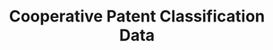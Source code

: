 ---
bigquery: https://console.cloud.google.com/bigquery?p=patents-public-data&d=cpc&page=dataset
citation: '“Cooperative Patent Classification” by the EPO and USPTO, for public use. '
contributors: EPO, USPTO
cost: None
description: Cooperative Patent Classification Data contains the scheme and definitions
  of the Cooperative Patent Classification system for classifying patent documents.
  The CPC is the result of a partnership between the EPO and the USPTO in their joint
  effort to develop a common, internationally compatible classification system for
  technical documents, in particular patent publications, which will be used by both
  offices in the patent granting process
documentation: https://www.cooperativepatentclassification.org/cpcSchemeAndDefinitions
last_edit: Mon, 04 Apr 2022 19:07:06 GMT
location: https://www.cooperativepatentclassification.org/index
maintained_by: USPTO, EPO
schema_fields: '[''definition'', ''breakdownCode'', ''titleFull'', ''informativeReferences'',
  ''symbol'', ''title_full'', ''residual_references'', ''date_revised'', ''titlePart'',
  ''level'', ''glossary'', ''childGroups'', ''additional_only'', ''dateRevised'',
  ''applicationReferences'', ''application_references'', ''residualReferences'', ''status'',
  ''parents'', ''ipc_concordant'', ''child_groups'', ''notAllocatable'', ''children'',
  ''sizeCache'', ''informative_references'', ''synonyms'', ''breakdown_code'', ''limiting_references'',
  ''ipcConcordant'', ''not_allocatable'', ''title_part'', ''limitingReferences'']'
shortname: cooperative_patent_classification
tags:
- patents
- science
title: Cooperative Patent Classification Data
uuid: 984374a7-16e9-4b35-9445-458daceb01bf
---